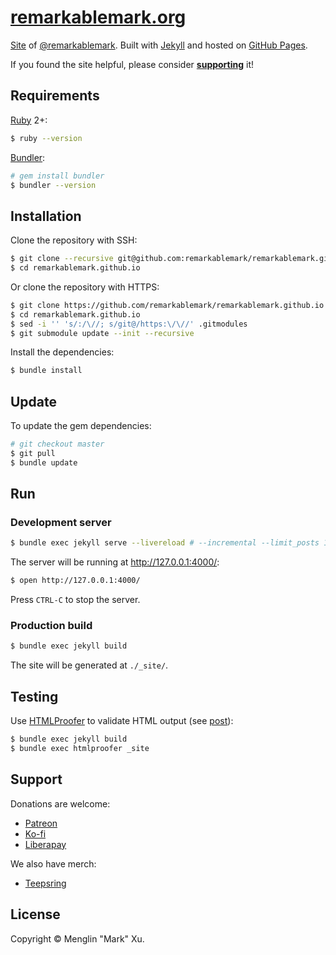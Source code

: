 # [remarkablemark.org](https://b.remarkabl.org/mark)

[Site](https://b.remarkabl.org/mark) of [@remarkablemark](https://b.remarkabl.org/github). Built with [Jekyll](https://jekyllrb.com/) and hosted on [GitHub Pages](https://pages.github.com/).

If you found the site helpful, please consider [**supporting**](#support) it!

## Requirements

[Ruby](https://www.ruby-lang.org/en/downloads/) 2+:

```sh
$ ruby --version
```

[Bundler](http://bundler.io/):

```sh
# gem install bundler
$ bundler --version
```

## Installation

Clone the repository with SSH:

```sh
$ git clone --recursive git@github.com:remarkablemark/remarkablemark.github.io.git
$ cd remarkablemark.github.io
```

Or clone the repository with HTTPS:

```sh
$ git clone https://github.com/remarkablemark/remarkablemark.github.io.git
$ cd remarkablemark.github.io
$ sed -i '' 's/:/\//; s/git@/https:\/\//' .gitmodules
$ git submodule update --init --recursive
```

Install the dependencies:

```sh
$ bundle install
```

## Update

To update the gem dependencies:

```sh
# git checkout master
$ git pull
$ bundle update
```

## Run

### Development server

```sh
$ bundle exec jekyll serve --livereload # --incremental --limit_posts 1
```

The server will be running at http://127.0.0.1:4000/:

```sh
$ open http://127.0.0.1:4000/
```

Press `CTRL-C` to stop the server.

### Production build

```sh
$ bundle exec jekyll build
```

The site will be generated at `./_site/`.

## Testing

Use [HTMLProofer](https://github.com/gjtorikian/html-proofer) to validate HTML output (see [post](https://remarkablemark.org/blog/2017/01/31/travis-github-pages/)):

```sh
$ bundle exec jekyll build
$ bundle exec htmlproofer _site
```

## Support

Donations are welcome:

- [Patreon](https://b.remarkabl.org/patreon)
- [Ko-fi](https://b.remarkabl.org/ko-fi)
- [Liberapay](https://b.remarkabl.org/liberapay)

We also have merch:

- [Teepsring](https://b.remarkabl.org/teespring)

## License

Copyright © Menglin "Mark" Xu.
